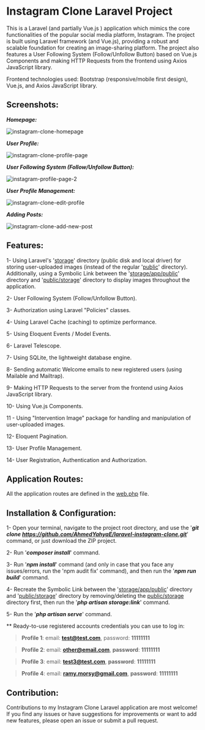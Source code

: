 # Instagram Clone Laravel Project
This is a Laravel (and partially Vue.js ) application which mimics the core functionalities of the popular social media platform, Instagram. The project is built using Laravel framework (and Vue.js), providing a robust and scalable foundation for creating an image-sharing platform. The project also features a User Following System (Follow/Unfollow Button) based on Vue.js Components and making HTTP Requests from the frontend using Axios JavaScript library.

Frontend technologies used: Bootstrap (responsive/mobile first design), Vue.js, and Axios JavaScript library.

## Screenshots:
***Homepage:***

![instagram-clone-homepage](https://github.com/AhmedYahyaE/laravel-instagram-clone/assets/118033266/1225c585-4296-4f5a-9907-15183fb5c344)

***User Profile:***

![instagram-clone-profile-page](https://github.com/AhmedYahyaE/laravel-instagram-clone/assets/118033266/a24e38c9-2ec4-45d1-bd3c-9de7dc3fb8e6)

***User Following System (Follow/Unfollow Button):***

![instagram-profile-page-2](https://github.com/AhmedYahyaE/laravel-instagram-clone/assets/118033266/d698e19a-0a24-43eb-8717-50c8220bbac3)

***User Profile Management:***

![instagram-clone-edit-profile](https://github.com/AhmedYahyaE/laravel-instagram-clone/assets/118033266/8b9f8ba0-d7f3-4601-a1de-fbd35b9f44d7)

***Adding Posts:***

![instagram-clone-add-new-post](https://github.com/AhmedYahyaE/laravel-instagram-clone/assets/118033266/6b597622-44de-488a-97f6-17ac21a2bfbb)

## Features:
1- Using Laravel's '[storage](storage)' directory (public disk and local driver) for storing user-uploaded images (instead of the regular '[public](public)' directory). Additionally, using a Symbolic Link between the '[storage/app/public](storage/app/public)' directory and '[public/storage](public/storage)' directory to display images throughout the application.

2- User Following System (Follow/Unfollow Button).

3- Authorization using Laravel "Policies" classes.

4- Using Laravel Cache (caching) to optimize performance.

5- Using Eloquent Events / Model Events.

6- Laravel Telescope.

7- Using SQLite, the lightweight database engine.

8- Sending automatic Welcome emails to new registered users (using Mailable and Mailtrap).

9- Making HTTP Requests to the server from the frontend using Axios JavaScript library.

10- Using Vue.js Components.

11 - Using "Intervention Image" package for handling and manipulation of user-uploaded images.

12- Eloquent Pagination.

13- User Profile Management.

14-  User Registration, Authentication and Authorization.

## Application Routes:
All the application routes are defined in the [web.php](/routes/web.php) file.

## Installation & Configuration:

1- Open your terminal, navigate to the project root directory, and use the '***git clone https://github.com/AhmedYahyaE/laravel-instagram-clone.git***' command, or just download the ZIP project.

2- Run '***composer install***' command.

3- Run '***npm install***' command (and only in case that you face any issues/errors, run the 'npm audit fix' command), and then run the '***npm run build***' command.

4- Recreate the Symbolic Link between the '[storage/app/public](storage/app/public)' directory and '[public/storage](public/storage)' directory by removing/deleting the [public/storage](public/storage) directory first, then run the '***php artisan storage:link***' command.

5- Run the '***php artisan serve***' command.

\*\* Ready-to-use registered accounts credentials you can use to log in:
> **Profile 1**: email: **test@test.com**, password: **11111111**

> **Profile 2**: email: **other@email.com**, **password**: **11111111**
    
> **Profile 3**: email: **test3@test.com**, **password**: **11111111**

> **Profile 4**: email: **ramy.morsy@gmail.com**, **password**: **11111111**

## Contribution:
Contributions to my Instagram Clone Laravel application are most welcome! If you find any issues or have suggestions for improvements or want to add new features, please open an issue or submit a pull request.
